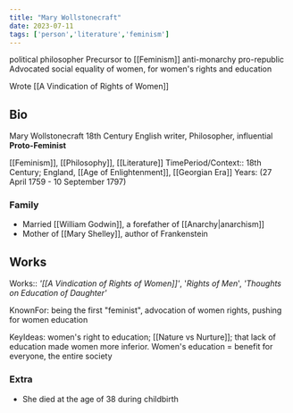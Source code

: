 ```yaml
---
title: "Mary Wollstonecraft"
date: 2023-07-11
tags: ['person','literature','feminism']
---
```

political philosopher
Precursor to [[Feminism]]
anti-monarchy
pro-republic 
Advocated social equality of women, for women's rights and education

Wrote [[A Vindication of Rights of Women]]

## Bio
Mary Wollstonecraft
18th Century English writer, Philosopher, influential **Proto-Feminist** 


[[Feminism]], [[Philosophy]], [[Literature]]
TimePeriod/Context:: 18th Century; England,  [[Age of Enlightenment]], [[Georgian Era]]
Years: (27 April 1759 - 10 September 1797)
 
### Family
- Married [[William Godwin]], a forefather of [[Anarchy|anarchism]]
- Mother of [[Mary Shelley]], author of Frankenstein

## Works
Works:: *'[[A Vindication of Rights of Women]]'*,  '*Rights of Men*', *'Thoughts on Education of Daughter'*

KnownFor: being the first "feminist", advocation of women rights, pushing for women education

KeyIdeas: women's right to education; [[Nature vs Nurture]]; that lack of education made women more inferior. Women's education = benefit for everyone, the entire society
### Extra
- She died at the age of 38 during childbirth